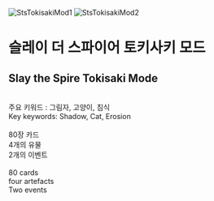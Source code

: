 ![StsTokisakiMod1](https://github.com/Nagene1206/StSTokisakiMod/assets/116701689/8c4b1001-00d9-40fd-9359-1e67f47b7079)
![StsTokisakiMod2](https://github.com/Nagene1206/StSTokisakiMod/assets/116701689/30a6c01c-43d6-4e3e-9587-a7764d34202e)

# 슬레이 더 스파이어 토키사키 모드<br/>
## Slay the Spire Tokisaki Mode<br/>
<br/>
주요 키워드 : 그림자, 고양이, 침식<br/>
Key keywords: Shadow, Cat, Erosion<br/>
<br/>
80장 카드<br/>
4개의 유물<br/>
2개의 이벤트<br/>
<br/>
80 cards<br/>
four artefacts<br/>
Two events<br/>
